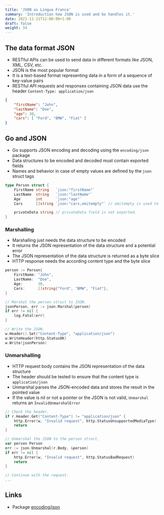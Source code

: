 ```yaml
---
title: 'JSON as Lingua Franca'
summary: 'Introduction how JSON is used and Go handles it.'
date: 2021-11-21T12:00:00+1:00
draft: false
weight: 34
---
```


## The data format JSON

* RESTful APIs can be used to send data in different formats like JSON, XML, CSV, etc.
* JSON is the most popular format
* It is a text-based format representing data in a form of a sequence of key-value pairs
* RESTful API requests and responses containing JSON data use the header `Content-Type: application/json`

```json
{
    "firstName": "John",
    "lastName": "Doe",
    "age": 30,
    "cars": [ "Ford", "BMW", "Fiat" ]
}
```

## Go and JSON

* Go supports JSON encoding and decoding using the `encoding/json` package
* Data structures to be encoded and decoded must contain exported fields
* Names and behavior in case of empty values are defined by the `json` struct tags

```go
type Person struct {
    FirstName string   `json:"firstName"`
    LastName  string   `json:"lastName"`
    Age       int      `json:"age"`
    Cars      []string `json:"cars,omitempty"` // omitempty is used to omit the field if it is empty.

    privateData string // privateData field is not exported.
}
```

### Marshalling

* Marshalling just needs the data structure to be encoded
* It returns the JSON representation of the data structure and a potential error
* The JSON representation of the data structure is returned as a byte slice
* HTTP response needs the according content type and the byte slice

```go
person := Person{
    FirstName: "John",
    LastName:  "Doe",
    Age:       30,
    Cars:      []string{"Ford", "BMW", "Fiat"},
}

// Marshal the person struct to JSON.
jsonPerson, err := json.Marshal(person)
if err != nil {
    log.Fatal(err)
}

// Write the JSON.
w.Header().Set("Content-Type", "application/json")
w.WriteHeader(http.StatusOK)
w.Write(jsonPerson)
```

### Unmarshalling

* HTTP request body contains the JSON representation of the data structure
* The header should be tested to ensure that the content type is `application/json`
* Unmarshal parses the JSON-encoded data and stores the result in the pointed value
* If the value is nil or not a pointer or the JSON is not valid, `Unmarshal` returns an `InvalidUnmarshalError`

```go
// Check the header.
if r.Header.Get("Content-Type") != "application/json" {
    http.Error(w, "Invalid request", http.StatusUnsupportedMediaType)
    return
}

// Unmarshal the JSON to the person struct.
var person Person
err := json.Unmarshal(r.Body, &person)
if err != nil {
    http.Error(w, "Invalid request", http.StatusBadRequest)
    return
}

// Continue with the request.
...
``` 

## Links

* Package [encoding/json](https://pkg.go.dev/encoding/json)